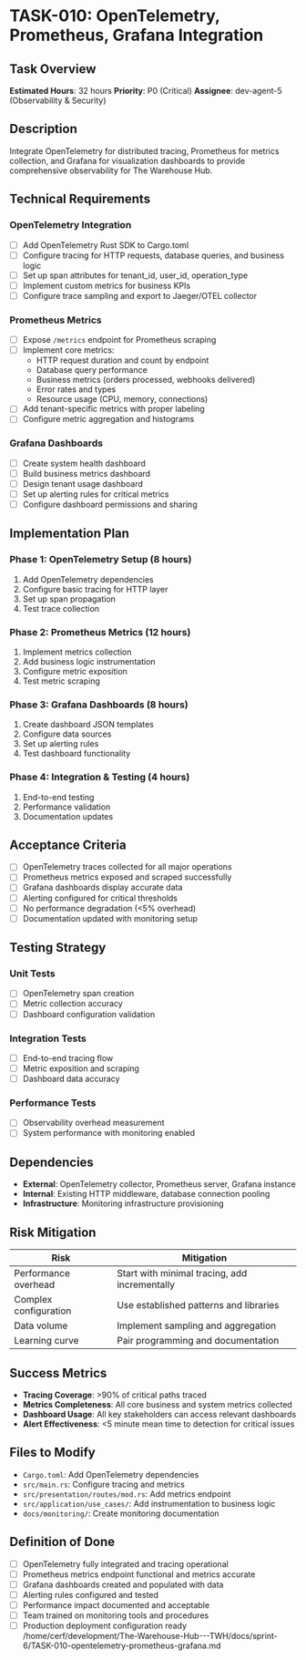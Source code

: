 # TASK-010: OpenTelemetry, Prometheus, Grafana Integration

## Task Overview

**Estimated Hours**: 32 hours
**Priority**: P0 (Critical)
**Assignee**: dev-agent-5 (Observability & Security)

## Description

Integrate OpenTelemetry for distributed tracing, Prometheus for metrics collection, and Grafana for visualization dashboards to provide comprehensive observability for The Warehouse Hub.

## Technical Requirements

### OpenTelemetry Integration

- [ ] Add OpenTelemetry Rust SDK to Cargo.toml
- [ ] Configure tracing for HTTP requests, database queries, and business logic
- [ ] Set up span attributes for tenant_id, user_id, operation_type
- [ ] Implement custom metrics for business KPIs
- [ ] Configure trace sampling and export to Jaeger/OTEL collector

### Prometheus Metrics

- [ ] Expose `/metrics` endpoint for Prometheus scraping
- [ ] Implement core metrics:
  - HTTP request duration and count by endpoint
  - Database query performance
  - Business metrics (orders processed, webhooks delivered)
  - Error rates and types
  - Resource usage (CPU, memory, connections)
- [ ] Add tenant-specific metrics with proper labeling
- [ ] Configure metric aggregation and histograms

### Grafana Dashboards

- [ ] Create system health dashboard
- [ ] Build business metrics dashboard
- [ ] Design tenant usage dashboard
- [ ] Set up alerting rules for critical metrics
- [ ] Configure dashboard permissions and sharing

## Implementation Plan

### Phase 1: OpenTelemetry Setup (8 hours)

1. Add OpenTelemetry dependencies
2. Configure basic tracing for HTTP layer
3. Set up span propagation
4. Test trace collection

### Phase 2: Prometheus Metrics (12 hours)

1. Implement metrics collection
2. Add business logic instrumentation
3. Configure metric exposition
4. Test metric scraping

### Phase 3: Grafana Dashboards (8 hours)

1. Create dashboard JSON templates
2. Configure data sources
3. Set up alerting rules
4. Test dashboard functionality

### Phase 4: Integration & Testing (4 hours)

1. End-to-end testing
2. Performance validation
3. Documentation updates

## Acceptance Criteria

- [ ] OpenTelemetry traces collected for all major operations
- [ ] Prometheus metrics exposed and scraped successfully
- [ ] Grafana dashboards display accurate data
- [ ] Alerting configured for critical thresholds
- [ ] No performance degradation (<5% overhead)
- [ ] Documentation updated with monitoring setup

## Testing Strategy

### Unit Tests

- [ ] OpenTelemetry span creation
- [ ] Metric collection accuracy
- [ ] Dashboard configuration validation

### Integration Tests

- [ ] End-to-end tracing flow
- [ ] Metric exposition and scraping
- [ ] Dashboard data accuracy

### Performance Tests

- [ ] Observability overhead measurement
- [ ] System performance with monitoring enabled

## Dependencies

- **External**: OpenTelemetry collector, Prometheus server, Grafana instance
- **Internal**: Existing HTTP middleware, database connection pooling
- **Infrastructure**: Monitoring infrastructure provisioning

## Risk Mitigation

| Risk | Mitigation |
|------|------------|
| Performance overhead | Start with minimal tracing, add incrementally |
| Complex configuration | Use established patterns and libraries |
| Data volume | Implement sampling and aggregation |
| Learning curve | Pair programming and documentation |

## Success Metrics

- **Tracing Coverage**: >90% of critical paths traced
- **Metrics Completeness**: All core business and system metrics collected
- **Dashboard Usage**: All key stakeholders can access relevant dashboards
- **Alert Effectiveness**: <5 minute mean time to detection for critical issues

## Files to Modify

- `Cargo.toml`: Add OpenTelemetry dependencies
- `src/main.rs`: Configure tracing and metrics
- `src/presentation/routes/mod.rs`: Add metrics endpoint
- `src/application/use_cases/`: Add instrumentation to business logic
- `docs/monitoring/`: Create monitoring documentation

## Definition of Done

- [ ] OpenTelemetry fully integrated and tracing operational
- [ ] Prometheus metrics endpoint functional and metrics accurate
- [ ] Grafana dashboards created and populated with data
- [ ] Alerting rules configured and tested
- [ ] Performance impact documented and acceptable
- [ ] Team trained on monitoring tools and procedures
- [ ] Production deployment configuration ready</content>
<parameter name="filePath">/home/cerf/development/The-Warehouse-Hub---TWH/docs/sprint-6/TASK-010-opentelemetry-prometheus-grafana.md